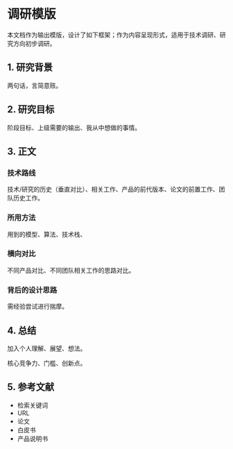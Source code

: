 # 调研模版

本文档作为输出模版，设计了如下框架；作为内容呈现形式，适用于技术调研、研究方向初步调研。


## 1. 研究背景

两句话，言简意赅。


## 2. 研究目标

阶段目标、上级需要的输出、我从中想做的事情。


## 3. 正文

### 技术路线

技术/研究的历史（垂直对比）、相关工作、产品的前代版本、论文的前置工作、团队历史工作。

### 所用方法

用到的模型、算法、技术栈、

### 横向对比

不同产品对比、不同团队相关工作的思路对比。

### 背后的设计思路

需经验尝试进行揣摩。


## 4. 总结

加入个人理解、展望、想法。

核心竞争力、门槛、创新点。


## 5. 参考文献

- 检索关键词
- URL
- 论文
- 白皮书
- 产品说明书
